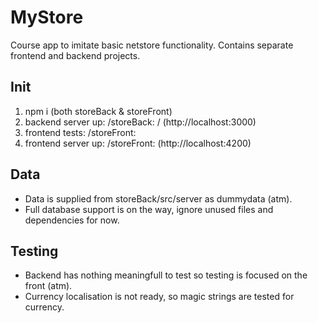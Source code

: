 # MyStore
Course app to imitate basic netstore functionality. Contains separate frontend and backend projects.

## Init

1. npm i (both storeBack & storeFront)
2. backend server up: /storeBack: <npm start> / <npm run watch> (http://localhost:3000)
3. frontend tests: /storeFront: <ng test>
4. frontend server up: /storeFront: <ng serve> (http://localhost:4200)

## Data

* Data is supplied from storeBack/src/server as dummydata (atm).
* Full database support is on the way, ignore unused files and dependencies for now.

## Testing

* Backend has nothing meaningfull to test so testing is focused on the front (atm).
* Currency localisation is not ready, so magic strings are tested for currency.

